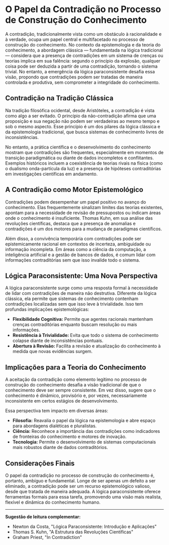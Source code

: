 
# O Papel da Contradição no Processo de Construção do Conhecimento

A contradição, tradicionalmente vista como um obstáculo à racionalidade e à verdade, ocupa um papel central e multifacetado no processo de construção do conhecimento. No contexto da epistemologia e da teoria do conhecimento, a abordagem clássica — fundamentada na lógica tradicional — considera que a presença de contradições em um sistema de crenças ou teorias implica em sua falência: segundo o princípio da explosão, qualquer coisa pode ser deduzida a partir de uma contradição, tornando o sistema trivial. No entanto, a emergência da lógica paraconsistente desafia essa visão, propondo que contradições podem ser tratadas de maneira controlada e produtiva, sem comprometer a integridade do conhecimento.

## Contradição na Tradição Clássica

Na tradição filosófica ocidental, desde Aristóteles, a contradição é vista como algo a ser evitado. O princípio da não-contradição afirma que uma proposição e sua negação não podem ser verdadeiras ao mesmo tempo e sob o mesmo aspecto. Esse princípio é um dos pilares da lógica clássica e da epistemologia tradicional, que busca sistemas de conhecimento livres de inconsistências.

No entanto, a prática científica e o desenvolvimento do conhecimento mostram que contradições são frequentes, especialmente em momentos de transição paradigmática ou diante de dados incompletos e conflitantes. Exemplos históricos incluem a coexistência de teorias rivais na física (como o dualismo onda-partícula da luz) e a presença de hipóteses contraditórias em investigações científicas em andamento.

## A Contradição como Motor Epistemológico

Contradições podem desempenhar um papel positivo no avanço do conhecimento. Elas frequentemente sinalizam limites das teorias existentes, apontam para a necessidade de revisão de pressupostos ou indicam áreas onde o conhecimento é insuficiente. Thomas Kuhn, em sua análise das revoluções científicas, destaca que a presença de anomalias e contradições é um dos motores para a mudança de paradigmas científicos.

Além disso, a convivência temporária com contradições pode ser epistemicamente racional em contextos de incerteza, ambiguidade ou informação incompleta. Em áreas como a ciência da computação, a inteligência artificial e a gestão de bancos de dados, é comum lidar com informações contraditórias sem que isso invalide todo o sistema.

## Lógica Paraconsistente: Uma Nova Perspectiva

A lógica paraconsistente surge como uma resposta formal à necessidade de lidar com contradições de maneira não destrutiva. Diferente da lógica clássica, ela permite que sistemas de conhecimento contenham contradições localizadas sem que isso leve à trivialidade. Isso tem profundas implicações epistemológicas:

- **Flexibilidade Cognitiva:** Permite que agentes racionais mantenham crenças contraditórias enquanto buscam resolução ou mais informações.
- **Resistência à Trivialidade:** Evita que todo o sistema de conhecimento colapse diante de inconsistências pontuais.
- **Abertura à Revisão:** Facilita a revisão e atualização do conhecimento à medida que novas evidências surgem.

## Implicações para a Teoria do Conhecimento

A aceitação da contradição como elemento legítimo no processo de construção do conhecimento desafia a visão tradicional de que o conhecimento deve ser sempre consistente. Em vez disso, sugere que o conhecimento é dinâmico, provisório e, por vezes, necessariamente inconsistente em certos estágios de desenvolvimento.

Essa perspectiva tem impacto em diversas áreas:

- **Filosofia:** Reavalia o papel da lógica na epistemologia e abre espaço para abordagens dialéticas e pluralistas.
- **Ciência:** Reconhece a importância das contradições como indicadores de fronteiras do conhecimento e motores de inovação.
- **Tecnologia:** Permite o desenvolvimento de sistemas computacionais mais robustos diante de dados contraditórios.

## Considerações Finais

O papel da contradição no processo de construção do conhecimento é, portanto, ambíguo e fundamental. Longe de ser apenas um defeito a ser eliminado, a contradição pode ser um recurso epistemológico valioso, desde que tratada de maneira adequada. A lógica paraconsistente oferece ferramentas formais para essa tarefa, promovendo uma visão mais realista, flexível e dinâmica do conhecimento humano.

---
**Sugestão de leitura complementar:**  
- Newton da Costa, "Lógica Paraconsistente: Introdução e Aplicações"  
- Thomas S. Kuhn, "A Estrutura das Revoluções Científicas"  
- Graham Priest, "In Contradiction"
```

